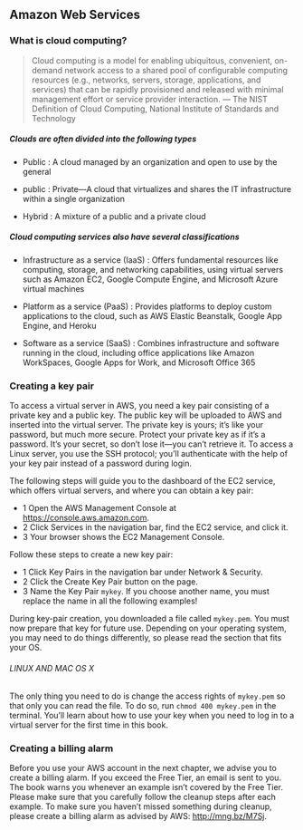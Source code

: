 ## Amazon Web Services

### What is cloud computing?

> Cloud computing is a model for enabling ubiquitous, convenient, on-demand network
access to a shared pool of configurable computing resources (e.g., networks, servers,
storage, applications, and services) that can be rapidly provisioned and released with
minimal management effort or service provider interaction. — The NIST Definition of Cloud Computing,
National Institute of Standards and Technology

##### Clouds are often divided into the following types

- Public : A cloud managed by an organization and open to use by the general

- public : Private—A cloud that virtualizes and shares the IT infrastructure within a single organization

- Hybrid : A mixture of a public and a private cloud

##### Cloud computing services also have several classifications

- Infrastructure as a service (IaaS) : Offers fundamental resources like computing,
storage, and networking capabilities, using virtual servers such as Amazon EC2,
Google Compute Engine, and Microsoft Azure virtual machines

- Platform as a service (PaaS) : Provides platforms to deploy custom applications to
the cloud, such as AWS Elastic Beanstalk, Google App Engine, and Heroku

- Software as a service (SaaS) : Combines infrastructure and software running in
the cloud, including office applications like Amazon WorkSpaces, Google Apps
for Work, and Microsoft Office 365

### Creating a key pair

To access a virtual server in AWS, you need a key pair consisting of a private key and a
public key. The public key will be uploaded to AWS and inserted into the virtual server.
The private key is yours; it’s like your password, but much more secure. Protect your
private key as if it’s a password. It’s your secret, so don’t lose it—you can’t retrieve it.
To access a Linux server, you use the SSH protocol; you’ll authenticate with the
help of your key pair instead of a password during login.

The following steps will guide you to the dashboard of the EC2 service, which offers
virtual servers, and where you can obtain a key pair:
- 1 Open the AWS Management Console at https://console.aws.amazon.com.
- 2 Click Services in the navigation bar, find the EC2 service, and click it.
- 3 Your browser shows the EC2 Management Console.

Follow these steps to create a new key pair:

- 1 Click Key Pairs in the navigation bar under Network & Security.
- 2 Click the Create Key Pair button on the page.
- 3 Name the Key Pair `mykey`. If you choose another name, you must replace the
name in all the following examples!

During key-pair creation, you downloaded a file called `mykey.pem`. You must now prepare
that key for future use. Depending on your operating system, you may need to do
things differently, so please read the section that fits your OS.

###### LINUX AND MAC OS X

The only thing you need to do is change the access rights of `mykey.pem` so that only
you can read the file. To do so, run `chmod 400 mykey.pem` in the terminal. You’ll learn
about how to use your key when you need to log in to a virtual server for the first time
in this book.

### Creating a billing alarm

Before you use your AWS account in the next chapter, we advise you to create a billing
alarm. If you exceed the Free Tier, an email is sent to you. The book warns you whenever
an example isn’t covered by the Free Tier. Please make sure that you carefully follow
the cleanup steps after each example. To make sure you haven’t missed something
during cleanup, please create a billing alarm as advised by AWS: http://mng.bz/M7Sj.
